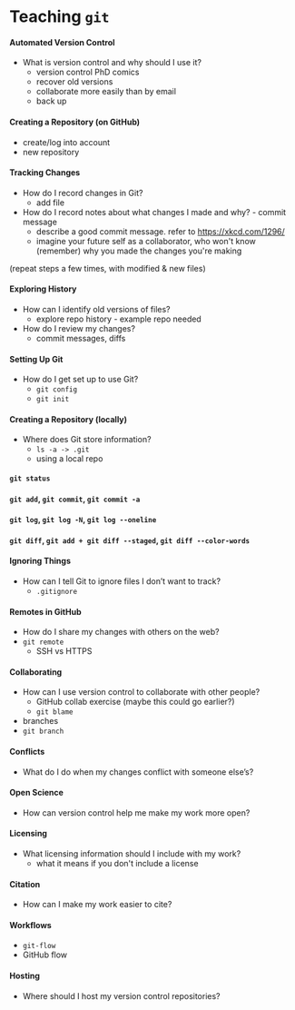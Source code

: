 # Teaching `git`

#### Automated Version Control

- What is version control and why should I use it?
  - version control PhD comics
  - recover old versions
  - collaborate more easily than by email
  - back up

#### Creating a Repository (on GitHub)

- create/log into account
- new repository

#### Tracking Changes
- How do I record changes in Git? 
  - add file
- How do I record notes about what changes I made and why? - commit message
  - describe a good commit message. refer to https://xkcd.com/1296/
  - imagine your future self as a collaborator, who won't know (remember) why you made the changes you're making
  
(repeat steps a few times, with modified & new files)

#### Exploring History

- How can I identify old versions of files?
  - explore repo history - example repo needed
- How do I review my changes? 
  - commit messages, diffs

#### Setting Up Git

- How do I get set up to use Git?
  - `git config`
  - `git init`

#### Creating a Repository (locally)

- Where does Git store information?
  - `ls -a -> .git`
  - using a local repo

#### `git status`

#### `git add`, `git commit`, `git commit -a`

#### `git log`, `git log -N`, `git log --oneline`

#### `git diff`, `git add + git diff --staged`, `git diff --color-words`

#### Ignoring Things

- How can I tell Git to ignore files I don’t want to track?
  - `.gitignore`

#### Remotes in GitHub

- How do I share my changes with others on the web?
- `git remote`
  - SSH vs HTTPS

#### Collaborating

- How can I use version control to collaborate with other people?
  - GitHub collab exercise (maybe this could go earlier?)
  - `git blame`
- branches
- `git branch`

#### Conflicts

- What do I do when my changes conflict with someone else’s?

#### Open Science

- How can version control help me make my work more open?

#### Licensing

- What licensing information should I include with my work?
  - what it means if you don't include a license

#### Citation

- How can I make my work easier to cite?

#### Workflows

- `git-flow`
- GitHub flow

#### Hosting

- Where should I host my version control repositories?
